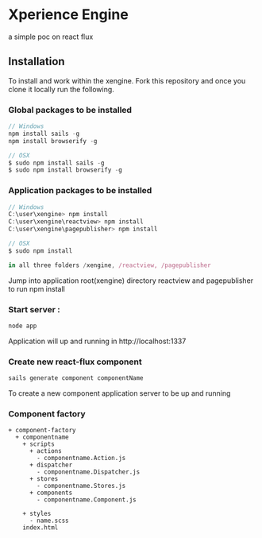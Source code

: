 # Xperience Engine
a simple poc on react flux

## Installation

To install and work within the xengine. Fork this repository and once you clone it locally run the following.

### Global packages to be installed
```js
// Windows
npm install sails -g
npm install browserify -g

// OSX
$ sudo npm install sails -g
$ sudo npm install browserify -g

```

### Application packages to be installed

```js
// Windows
C:\user\xengine> npm install
C:\user\xengine\reactview> npm install
C:\user\xengine\pagepublisher> npm install

// OSX
$ sudo npm install

in all three folders /xengine, /reactview, /pagepublisher
```

Jump into application root(xengine) directory reactview and pagepublisher to run npm install

### Start server :
```js
node app
```

Application will up and running in http://localhost:1337

### Create new react-flux component

```js
sails generate component componentName
```

To create a new component application server to be up and running

### Component factory

```
+ component-factory
  + componentname
    + scripts
      + actions
        - componentname.Action.js
      + dispatcher
        - componentname.Dispatcher.js
      + stores
        - componentname.Stores.js
      + components
        - componentname.Component.js

    + styles
      - name.scss
    index.html
```
